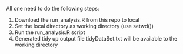 All one need to do the following steps:
1. Download the run_analysis.R from this repo to local
2. Set the local directory as working directory (use setwd())
3. Run the run_analysis.R script
4. Generated tidy up output file tidyDataSet.txt will be available to the working directory
